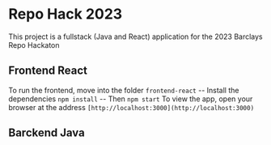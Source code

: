 # Repo Hack 2023

This project is a fullstack (Java and React) application for the 2023 Barclays Repo Hackaton

## Frontend React

To run the frontend, move into the folder `frontend-react`
-- Install the dependencies `npm install`
-- Then `npm start`
To view the app, open your browser at the address `[http://localhost:3000](http://localhost:3000)`

## Barckend Java
